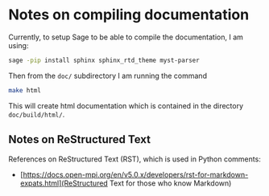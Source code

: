 # Notes on compiling documentation

Currently, to setup Sage to be able to compile the documentation, I am using:
```bash
sage -pip install sphinx sphinx_rtd_theme myst-parser
```

Then from the `doc/` subdirectory I am running the command

```bash
make html
```

This will create html documentation which is contained in the directory `doc/build/html/`.

## Notes on ReStructured Text

References on ReStructured Text (RST), which is used in Python comments:

* [https://docs.open-mpi.org/en/v5.0.x/developers/rst-for-markdown-expats.html](ReStructured Text for those who know Markdown)
